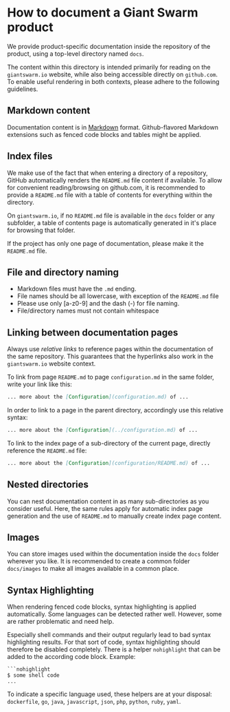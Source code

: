# How to document a Giant Swarm product

We provide product-specific documentation inside the repository of the product, using a top-level directory named `docs`.

The content within this directory is intended primarily for reading on the `giantswarm.io` website, while also being accessible directly on `github.com`. To enable useful rendering in both contexts, please adhere to the following guidelines.

## Markdown content

Documentation content is in [Markdown](https://daringfireball.net/projects/markdown/syntax) format. Github-flavored Markdown extensions such as fenced code blocks and tables might be applied.

## Index files

We make use of the fact that when entering a directory of a repository, GitHub automatically renders the `README.md` file content if available. To allow for convenient reading/browsing on github.com, it is recommended to provide a `README.md` file with a table of contents for everything within the directory.

On `giantswarm.io`, if no `README.md` file is available in the `docs` folder or any subfolder, a table of contents page is automatically generated in it's place for browsing that folder.

If the project has only one page of documentation, please make it the `README.md` file.

## File and directory naming

- Markdown files must have the `.md` ending.
- File names should be all lowercase, with exception of the `README.md` file
- Please use only [a-z0-9] and the dash (-) for file naming.
- File/directory names must not contain whitespace

## Linking between documentation pages

Always use *relative links* to reference pages within the documentation of the same repository. This guarantees that the hyperlinks also work in the `giantswarm.io` website context.

To link from page `README.md` to page `configuration.md` in the same folder, write your link like this:

```markdown
... more about the [Configuration](configuration.md) of ...
```

In order to link to a page in the parent directory, accordingly use this relative syntax:

```markdown
... more about the [Configuration](../configuration.md) of ...
```

To link to the index page of a sub-directory of the current page, directly reference the `README.md` file:

```markdown
... more about the [Configuration](configuration/README.md) of ...
```

## Nested directories

You can nest documentation content in as many sub-directories as you consider useful. Here, the same rules apply for automatic index page generation and the use of `README.md` to manually create index page content.

## Images

You can store images used within the documentation inside the `docs` folder wherever you like. It is recommended to create a common folder `docs/images` to make all images available in a common place.

## Syntax Highlighting

When rendering fenced code blocks, syntax highlighting is applied automatically. Some languages can be detected rather well. However, some are rather problematic and need help.

Especially shell commands and their output regularly lead to bad syntax highlighting results. For that sort of code, syntax highlighting should therefore be disabled completely. There is a helper `nohighlight` that can be added to the according code block. Example:

```nohighlight
```nohighlight
$ some shell code
...
```

To indicate a specific language used, these helpers are at your disposal: `dockerfile`, `go`, `java`, `javascript`, `json`, `php`, `python`, `ruby`, `yaml`.
